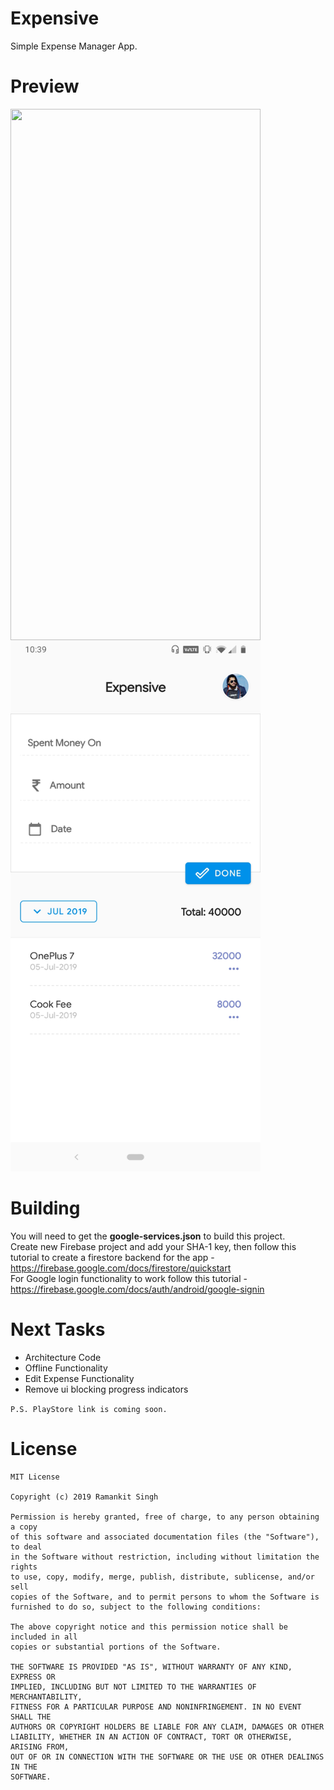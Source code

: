 # Expensive
Simple Expense Manager App.

# Preview

<img src="https://github.com/webianks/Expensive/blob/master/screens/two.jpg" align="left" height="850" width="400">
<img src="https://github.com/webianks/Expensive/blob/master/screens/one.jpg" height="850" width="400">

# Building 
<p>You will need to get the <b>google-services.json</b> to build this project.<br>Create new Firebase project and add your SHA-1 key, then follow this tutorial to create a firestore backend for the app - <a href="https://firebase.google.com/docs/firestore/quickstart">https://firebase.google.com/docs/firestore/quickstart<a><br>
For Google login functionality to work follow this tutorial - <a href="https://firebase.google.com/docs/auth/android/google-signin">https://firebase.google.com/docs/auth/android/google-signin<a><br>
</p>
  

# Next Tasks

<ul>
  <li>Architecture Code</li>
  <li>Offline Functionality</li>
  <li>Edit Expense Functionality</li>
  <li>Remove ui blocking progress indicators</li>
</ul>

``P.S. PlayStore link is coming soon. `` 

# License

```
MIT License

Copyright (c) 2019 Ramankit Singh

Permission is hereby granted, free of charge, to any person obtaining a copy
of this software and associated documentation files (the "Software"), to deal
in the Software without restriction, including without limitation the rights
to use, copy, modify, merge, publish, distribute, sublicense, and/or sell
copies of the Software, and to permit persons to whom the Software is
furnished to do so, subject to the following conditions:

The above copyright notice and this permission notice shall be included in all
copies or substantial portions of the Software.

THE SOFTWARE IS PROVIDED "AS IS", WITHOUT WARRANTY OF ANY KIND, EXPRESS OR
IMPLIED, INCLUDING BUT NOT LIMITED TO THE WARRANTIES OF MERCHANTABILITY,
FITNESS FOR A PARTICULAR PURPOSE AND NONINFRINGEMENT. IN NO EVENT SHALL THE
AUTHORS OR COPYRIGHT HOLDERS BE LIABLE FOR ANY CLAIM, DAMAGES OR OTHER
LIABILITY, WHETHER IN AN ACTION OF CONTRACT, TORT OR OTHERWISE, ARISING FROM,
OUT OF OR IN CONNECTION WITH THE SOFTWARE OR THE USE OR OTHER DEALINGS IN THE
SOFTWARE.
```
